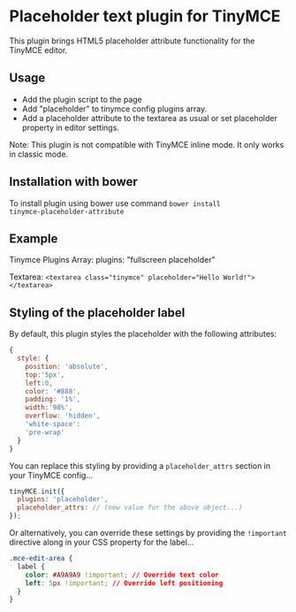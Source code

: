 Placeholder text plugin for TinyMCE
===================================

This plugin brings HTML5 placeholder attribute functionality for the TinyMCE editor.

Usage
-----

* Add the plugin script to the page
* Add "placeholder" to tinymce config plugins array.
* Add a placeholder attribute to the textarea as usual or set placeholder property in editor settings.

Note: This plugin is not compatible with TinyMCE inline mode. It only works in classic mode.

Installation with bower
-------
To install plugin using bower use command <code>bower install tinymce-placeholder-attribute</code>

Example
-------

Tinymce Plugins Array:
plugins: "fullscreen placeholder"

Textarea:
`<textarea class="tinymce" placeholder="Hello World!"></textarea>`

Styling of the placeholder label
--------------------------------

By default, this plugin styles the placeholder with the following attributes:

```js
{
  style: {
    position: 'absolute',
    top:'5px',
    left:0,
    color: '#888',
    padding: '1%',
    width:'98%',
    overflow: 'hidden',
    'white-space':
    'pre-wrap'
  }
}
```

You can replace this styling by providing a `placeholder_attrs` section in your TinyMCE config...

```js
tinyMCE.init({
  plugins: 'placeholder',
  placeholder_attrs: // (new value for the above object...)
});
```

Or alternatively, you can override these settings by providing the `!important` directive along in your CSS property for the label...

```css
.mce-edit-area {
  label {
    color: #A9A9A9 !important; // Override text color
    left: 5px !important; // Override left positioning
  }
}
```
